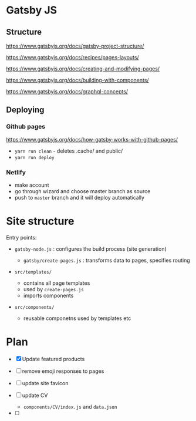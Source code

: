 # Gatsby JS

## Structure

https://www.gatsbyjs.org/docs/gatsby-project-structure/

https://www.gatsbyjs.org/docs/recipes/pages-layouts/

https://www.gatsbyjs.org/docs/creating-and-modifying-pages/

https://www.gatsbyjs.org/docs/building-with-components/

https://www.gatsbyjs.org/docs/graphql-concepts/

## Deploying

### Github pages

https://www.gatsbyjs.org/docs/how-gatsby-works-with-github-pages/

- `yarn run clean` - deletes .cache/ and public/
- `yarn run deploy`

### Netlify

- make account
- go through wizard and choose master branch as source
- push to `master` branch and it will deploy automatically


# Site structure

Entry points:

- `gatsby-node.js` : configures the build process (site generation)
    - `gatsby/create-pages.js` : transforms data to pages, specifies routing


- `src/templates/`
    - contains all page templates
    - used by `create-pages.js`
    - imports components

- `src/components/`
    - reusable componetns used by templates etc

# Plan

- [X] Update featured products

- [ ] remove emoji responses to pages

- [ ] update site favicon

- [ ] update CV
    - `components/CV/index.js` and `data.json` 

- [ ] 